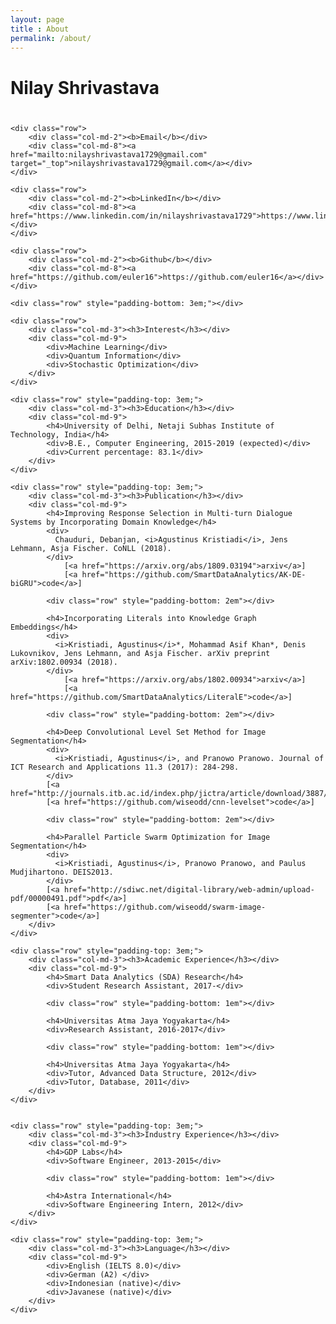 ```yaml
---
layout: page
title : About
permalink: /about/
---
```


<!--<h2><center>Who am I?</center></h2>
 ![Nilay]({{site.baseurl}}/assets/image.jpg){:height="250em" style="float: left;margin-right: 20px;margin-top: 7px"} 
<p>I am currently a CS undergrad at NSIT Delhi.
<br>Broadly my interest lies in the domains of Mathematics, Physics and Computer Science.
<br>In my spare time, I like to read about Modern Physics and AI. I am keenly interested in the theoretical foundations of AI.  I get super excited when I find that a certain concept native to one domain can solve a problem in some other unrelated domain. My dream is to be a part of the community of people working to solve intelligence.</p>
<br>
<h3>Projects</h3>
* [ __CharRNN__ ](https://github.com/euler16/CharRNN) :- character based language modelling written in PyTorch.
* [ __Neural Style Transfer__ ](https://github.com/euler16/Neural-Style-Transfer) :- implementation of the algorithm that is hallmark of interesection of art and AI.
* [ __Face-Recognize__ ](https://github.com/euler16/Face-Recognizer) :- Face Recognition using Principal Component Analysis.
<br> -->
<div id="aboutme" class="row">
<div class="col-md-12">
    <h1 class="section-header" style="padding-bottom: 0.8em;">Nilay Shrivastava</h1>

    <div class="row">
        <div class="col-md-2"><b>Email</b></div>
        <div class="col-md-8"><a href="mailto:nilayshrivastava1729@gmail.com" target="_top">nilayshrivastava1729@gmail.com</a></div>
    </div>

    <div class="row">
        <div class="col-md-2"><b>LinkedIn</b></div>
        <div class="col-md-8"><a href="https://www.linkedin.com/in/nilayshrivastava1729">https://www.linkedin.com/in/nilayshrivastava1729/</a></div>
    </div>

    <div class="row">
        <div class="col-md-2"><b>Github</b></div>
        <div class="col-md-8"><a href="https://github.com/euler16">https://github.com/euler16</a></div>
    </div>

    <div class="row" style="padding-bottom: 3em;"></div>

    <div class="row">
        <div class="col-md-3"><h3>Interest</h3></div>
        <div class="col-md-9">
            <div>Machine Learning</div>
            <div>Quantum Information</div>
            <div>Stochastic Optimization</div>
        </div>
    </div>

    <div class="row" style="padding-top: 3em;">
        <div class="col-md-3"><h3>Education</h3></div>
        <div class="col-md-9">
            <h4>University of Delhi, Netaji Subhas Institute of Technology, India</h4>
            <div>B.E., Computer Engineering, 2015-2019 (expected)</div>
            <div>Current percentage: 83.1</div>
        </div>
    </div>

    <div class="row" style="padding-top: 3em;">
        <div class="col-md-3"><h3>Publication</h3></div>
        <div class="col-md-9">
            <h4>Improving Response Selection in Multi-turn Dialogue Systems by Incorporating Domain Knowledge</h4>
            <div>
              Chauduri, Debanjan, <i>Agustinus Kristiadi</i>, Jens Lehmann, Asja Fischer. CoNLL (2018).
            </div>
                [<a href="https://arxiv.org/abs/1809.03194">arxiv</a>]
                [<a href="https://github.com/SmartDataAnalytics/AK-DE-biGRU">code</a>]

            <div class="row" style="padding-bottom: 2em"></div>

            <h4>Incorporating Literals into Knowledge Graph Embeddings</h4>
            <div>
              <i>Kristiadi, Agustinus</i>*, Mohammad Asif Khan*, Denis Lukovnikov, Jens Lehmann, and Asja Fischer. arXiv preprint arXiv:1802.00934 (2018).
            </div>
                [<a href="https://arxiv.org/abs/1802.00934">arxiv</a>]
                [<a href="https://github.com/SmartDataAnalytics/LiteralE">code</a>]

            <div class="row" style="padding-bottom: 2em"></div>

            <h4>Deep Convolutional Level Set Method for Image Segmentation</h4>
            <div>
              <i>Kristiadi, Agustinus</i>, and Pranowo Pranowo. Journal of ICT Research and Applications 11.3 (2017): 284-298.
            </div>
            [<a href="http://journals.itb.ac.id/index.php/jictra/article/download/3887/3046">pdf</a>]
            [<a href="https://github.com/wiseodd/cnn-levelset">code</a>]

            <div class="row" style="padding-bottom: 2em"></div>

            <h4>Parallel Particle Swarm Optimization for Image Segmentation</h4>
            <div>
              <i>Kristiadi, Agustinus</i>, Pranowo Pranowo, and Paulus Mudjihartono. DEIS2013.
            </div>
            [<a href="http://sdiwc.net/digital-library/web-admin/upload-pdf/00000491.pdf">pdf</a>]
            [<a href="https://github.com/wiseodd/swarm-image-segmenter">code</a>]
        </div>
    </div>

    <div class="row" style="padding-top: 3em;">
        <div class="col-md-3"><h3>Academic Experience</h3></div>
        <div class="col-md-9">
            <h4>Smart Data Analytics (SDA) Research</h4>
            <div>Student Research Assistant, 2017-</div>

            <div class="row" style="padding-bottom: 1em"></div>

            <h4>Universitas Atma Jaya Yogyakarta</h4>
            <div>Research Assistant, 2016-2017</div>

            <div class="row" style="padding-bottom: 1em"></div>

            <h4>Universitas Atma Jaya Yogyakarta</h4>
            <div>Tutor, Advanced Data Structure, 2012</div>
            <div>Tutor, Database, 2011</div>
        </div>
    </div>


    <div class="row" style="padding-top: 3em;">
        <div class="col-md-3"><h3>Industry Experience</h3></div>
        <div class="col-md-9">
            <h4>GDP Labs</h4>
            <div>Software Engineer, 2013-2015</div>

            <div class="row" style="padding-bottom: 1em"></div>

            <h4>Astra International</h4>
            <div>Software Engineering Intern, 2012</div>
        </div>
    </div>

    <div class="row" style="padding-top: 3em;">
        <div class="col-md-3"><h3>Language</h3></div>
        <div class="col-md-9">
            <div>English (IELTS 8.0)</div>
            <div>German (A2) </div>
            <div>Indonesian (native)</div>
            <div>Javanese (native)</div>
        </div>
    </div>
</div>

</div>